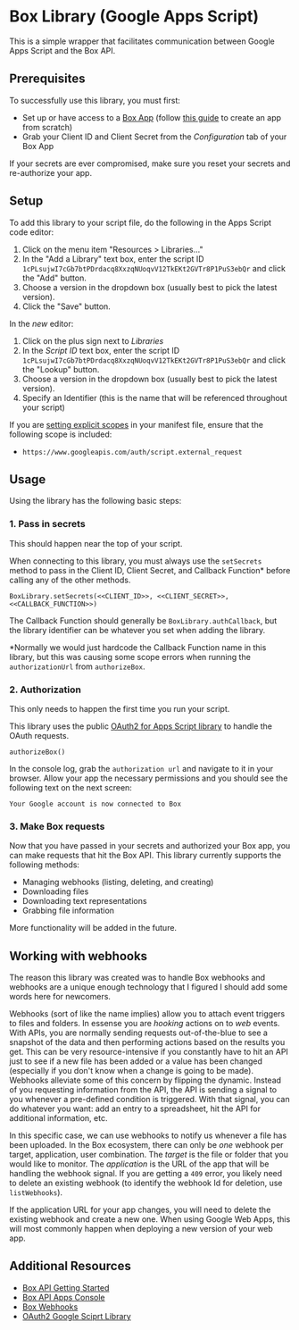 # Box Library (Google Apps Script)

This is a simple wrapper that facilitates communication between Google Apps Script and the Box API.

## Prerequisites

To successfully use this library, you must first:

- Set up or have access to a [Box App](https://app.box.com/developers/console) (follow [this guide](https://developer.box.com/guides/mobile/ios/quick-start/configure-box-app/) to create an app from scratch)
- Grab your Client ID and Client Secret from the _Configuration_ tab of your Box App

If your secrets are ever compromised, make sure you reset your secrets and re-authorize your app.

## Setup

To add this library to your script file, do the following in the Apps Script code editor:

1. Click on the menu item "Resources > Libraries..."
2. In the "Add a Library" text box, enter the script ID `1cPLsujwI7cGb7btPDrdacq8XxzqNUoqvV12TkEKt2GVTr8P1PuS3ebQr` and click the "Add" button.
3. Choose a version in the dropdown box (usually best to pick the latest version).
4. Click the "Save" button.

In the _new_ editor:

1. Click on the plus sign next to _Libraries_
2. In the _Script ID_ text box, enter the script ID `1cPLsujwI7cGb7btPDrdacq8XxzqNUoqvV12TkEKt2GVTr8P1PuS3ebQr` and click the "Lookup" button.
3. Choose a version in the dropdown box (usually best to pick the latest version).
4. Specify an Identifier (this is the name that will be referenced throughout your script)

If you are [setting explicit scopes](https://developers.google.com/apps-script/concepts/scopes#setting_explicit_scopes) in your manifest file, ensure that the following scope is included:

- `https://www.googleapis.com/auth/script.external_request`

## Usage

Using the library has the following basic steps:

### 1. Pass in secrets

This should happen near the top of your script.

When connecting to this library, you must always use the `setSecrets` method to pass in the Client ID, Client Secret, and Callback Function\* before calling any of the other methods.

`BoxLibrary.setSecrets(<<CLIENT_ID>>, <<CLIENT_SECRET>>, <<CALLBACK_FUNCTION>>)`

The Callback Function should generally be `BoxLibrary.authCallback`, but the library identifier can be whatever you set when adding the library.

\*Normally we would just hardcode the Callback Function name in this library, but this was causing some scope errors when running the `authorizationUrl` from `authorizeBox`.

### 2. Authorization

This only needs to happen the first time you run your script.

This library uses the public [OAuth2 for Apps Script library](https://github.com/googleworkspace/apps-script-oauth2) to handle the OAuth requests.

`authorizeBox()`

In the console log, grab the `authorization url` and navigate to it in your browser. Allow your app the necessary permissions and you should see the following text on the next screen:

`Your Google account is now connected to Box`

### 3. Make Box requests

Now that you have passed in your secrets and authorized your Box app, you can make requests that hit the Box API. This library currently supports the following methods:

- Managing webhooks (listing, deleting, and creating)
- Downloading files
- Downloading text representations
- Grabbing file information

More functionality will be added in the future.

## Working with webhooks

The reason this library was created was to handle Box webhooks and webhooks are a unique enough technology that I figured I should add some words here for newcomers.

Webhooks (sort of like the name implies) allow you to attach event triggers to files and folders. In essense you are _hooking_ actions on to _web_ events. With APIs, you are normally sending requests out-of-the-blue to see a snapshot of the data and then performing actions based on the results you get. This can be very resource-intensive if you constantly have to hit an API just to see if a new file has been added or a value has been changed (especially if you don't know when a change is going to be made). Webhooks alleviate some of this concern by flipping the dynamic. Instead of you requesting information from the API, the API is sending a signal to you whenever a pre-defined condition is triggered. With that signal, you can do whatever you want: add an entry to a spreadsheet, hit the API for additional information, etc.

In this specific case, we can use webhooks to notify us whenever a file has been uploaded. In the Box ecosystem, there can only be _one_ webhook per target, application, user combination. The _target_ is the file or folder that you would like to monitor. The _application_ is the URL of the app that will be handling the webhook signal. If you are getting a `409` error, you likely need to delete an existing webhook (to identify the webhook Id for deletion, use `listWebhooks`).

If the application URL for your app changes, you will need to delete the existing webhook and create a new one. When using Google Web Apps, this will most commonly happen when deploying a new version of your web app.

## Additional Resources

- [Box API Getting Started](https://developer.box.com/get-started/)
- [Box API Apps Console](https://app.box.com/developers/console)
- [Box Webhooks](https://developer.box.com/guides/webhooks/)
- [OAuth2 Google Sciprt Library](https://github.com/googleworkspace/apps-script-oauth2)
